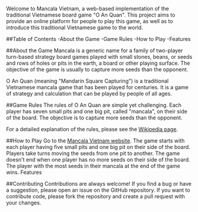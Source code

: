 Welcome to Mancala Vietnam, a web-based implementation of the traditional Vietnamese board game "O An Quan". This project aims to provide an online platform for people to play this game, as well as to introduce this traditional Vietnamese game to the world.

##Table of Contents
-About the Game
-Game Rules
-How to Play
-Features

##About the Game
Mancala is a generic name for a family of two-player turn-based strategy board games played with small stones, beans, or seeds and rows of holes or pits in the earth, a board or other playing surface. The objective of the game is usually to capture more seeds than the opponent.

O An Quan (meaning "Mandarin Square Capturing") is a traditional Vietnamese mancala game that has been played for centuries. It is a game of strategy and calculation that can be played by people of all ages.

##Game Rules
The rules of O An Quan are simple yet challenging. Each player has seven small pits and one big pit, called "mancala", on their side of the board. The objective is to capture more seeds than the opponent.

For a detailed explanation of the rules, please see the [Wikipedia page](https://en.wikipedia.org/wiki/O_an_quan).

##How to Play
Go to the [Mancala Vietnam website](https://642f545419e326000865cd7b--resplendent-hamster-8e0bfe.netlify.app/).
The game starts with each player having five small pits and one big pit on their side of the board.
Players take turns moving the seeds from one pit to another.
The game doesn't end when one player has no more seeds on their side of the board.
The player with the most seeds in their mancala at the end of the game wins.
Features

##Contributing
Contributions are always welcome! If you find a bug or have a suggestion, please open an issue on the GitHub repository. If you want to contribute code, please fork the repository and create a pull request with your changes.
